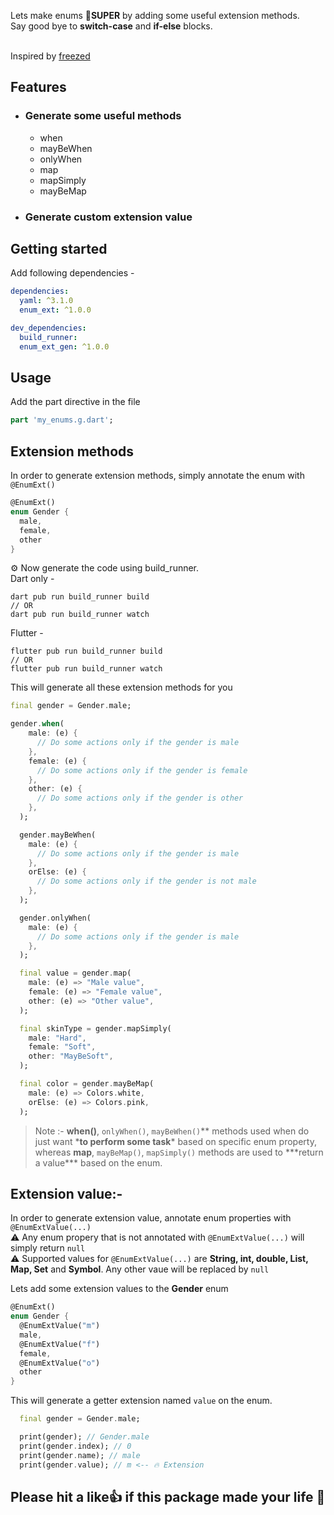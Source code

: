Lets make enums 🚀**SUPER** by adding some useful extension methods.<br />
Say good bye to **switch-case** and **if-else** blocks.

<br />Inspired by [freezed](https://pub.dev/packages/freezed)

## Features

- ### Generate some useful methods
  - when
  - mayBeWhen
  - onlyWhen
  - map
  - mapSimply
  - mayBeMap
- ### Generate custom extension value

## Getting started

Add following dependencies -

```yaml
dependencies:
  yaml: ^3.1.0
  enum_ext: ^1.0.0

dev_dependencies:
  build_runner:
  enum_ext_gen: ^1.0.0
```

## Usage

Add the part directive in the file

```dart
part 'my_enums.g.dart';
```

## Extension methods

In order to generate extension methods, simply annotate the enum with `@EnumExt()`

```dart
@EnumExt()
enum Gender {
  male,
  female,
  other
}
```

⚙️ Now generate the code using build_runner.
<br />Dart only -

```
dart pub run build_runner build
// OR
dart pub run build_runner watch
```

Flutter -

```
flutter pub run build_runner build
// OR
flutter pub run build_runner watch
```

This will generate all these extension methods for you

```dart
final gender = Gender.male;

gender.when(
    male: (e) {
      // Do some actions only if the gender is male
    },
    female: (e) {
      // Do some actions only if the gender is female
    },
    other: (e) {
      // Do some actions only if the gender is other
    },
  );

  gender.mayBeWhen(
    male: (e) {
      // Do some actions only if the gender is male
    },
    orElse: (e) {
      // Do some actions only if the gender is not male
    },
  );

  gender.onlyWhen(
    male: (e) {
      // Do some actions only if the gender is male
    },
  );

  final value = gender.map(
    male: (e) => "Male value",
    female: (e) => "Female value",
    other: (e) => "Other value",
  );

  final skinType = gender.mapSimply(
    male: "Hard",
    female: "Soft",
    other: "MayBeSoft",
  );

  final color = gender.mayBeMap(
    male: (e) => Colors.white,
    orElse: (e) => Colors.pink,
  );
```

> Note :- **when()**, `onlyWhen()`, `mayBeWhen()`** methods used when do just want \***to perform some task**\* based on specific enum property, whereas **map**, `mayBeMap()`, `mapSimply()` methods are used to \***return a value\*\*\* based on the enum.

## Extension value:-

In order to generate extension value, annotate enum properties with `@EnumExtValue(...)`
<br />⚠️ Any enum propery that is not annotated with `@EnumExtValue(...)` will simply return `null`
<br />⚠️ Supported values for `@EnumExtValue(...)` are **String, int, double, List, Map, Set** and **Symbol**. Any other vaue will be replaced by `null`

Lets add some extension values to the **Gender** enum

```dart
@EnumExt()
enum Gender {
  @EnumExtValue("m")
  male,
  @EnumExtValue("f")
  female,
  @EnumExtValue("o")
  other
}
```

This will generate a getter extension named `value` on the enum.

```dart
  final gender = Gender.male;

  print(gender); // Gender.male
  print(gender.index); // 0
  print(gender.name); // male
  print(gender.value); // m <-- 🔥 Extension
```

## Please hit a like👍 if this package made your life 🚀
